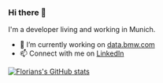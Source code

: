 ### Hi there 👋

I'm a developer living and working in Munich.

- 🔭 I’m currently working on [data.bmw.com](https://data.bmw.com)
- 📫 Connect with me on [LinkedIn](https://www.linkedin.com/in/florian-aumeier-b2373b191/)


[![Florians's GitHub stats](https://github-readme-stats.vercel.app/api?username=florian42&show_icons=true)](https://github.com/anuraghazra/github-readme-stats)


<!--
**florian42/florian42** is a ✨ _special_ ✨ repository because its `README.md` (this file) appears on your GitHub profile.

Here are some ideas to get you started:

- 🔭 I’m currently working on ...
- 🌱 I’m currently learning ...
- 👯 I’m looking to collaborate on ...
- 🤔 I’m looking for help with ...
- 💬 Ask me about ...
- 📫 How to reach me: ...
- 😄 Pronouns: ...
- ⚡ Fun fact: ...
-->
